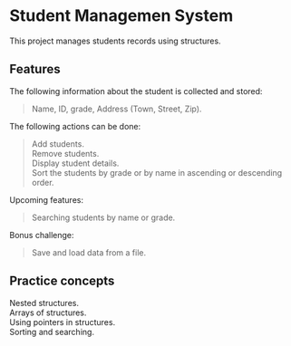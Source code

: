 # Student Managemen System

This project manages students records using structures.

## Features
The following information about the student is collected and stored:  
  >Name, ID, grade, Address (Town, Street, Zip).

The following actions can be done:  
  >Add students.  
  >Remove students.  
  >Display student details.  
  >Sort the students by grade or by name in ascending or descending order.  

Upcoming features:  
  >Searching students by name or grade.  

Bonus challenge:  
  >Save and load data from a file.


## Practice concepts
Nested structures.  
Arrays of structures.  
Using pointers in structures.  
Sorting and searching.  
